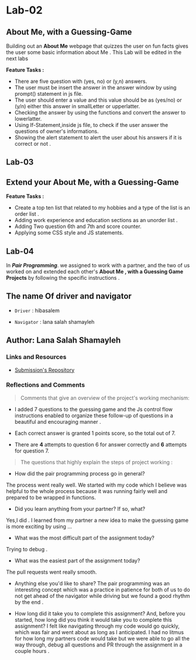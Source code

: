 # Lab-02

## About Me, with a Guessing-Game

Building out an **About Me** webpage that quizzes the user on fun facts gives the user some basic information about Me . This Lab will be edited in the next labs

**Feature Tasks :**

- There are five question with (yes, no) or (y,n) answers.
- The user must be insert the answer in the answer window by using prompt() statement in js file.
- The user should enter a value and this value should be as (yes/no) or  (y/n)  either this answer in smallLetter or upperlatter.
- Checking the answer by using the functions and convert the answer to lowerlatter.
- Using If-Statement,inside js file, to check if the user answer the questions of owner's informations.
- Showing the alert statement to alert the user about his answers if it is correct or not .

## Lab-03

## Extend your **About Me**, with a Guessing-Game

**Feature Tasks :**

- Create a top ten list that related to my hobbies and a type of the list is an order list .
- Adding work experience and education sections as an unorder list .
- Adding Two question 6th and 7th and score counter.
- Applying some CSS style and JS statements.

## Lab-04

In ***Pair Programming***. we assigned to work with a partner, and the two of us worked on and extended each other's **About Me , with a Guessing Game Projects** by following the specific instructions .

## The name Of driver and navigator

- `Driver` : hibasalem 

- `Navigator` : lana salah shamayleh

## Author: Lana Salah Shamayleh

### Links and Resources

- [Submission's Repository](https://github.com/LanaSShamayleh/About-Me.git)

### Reflections and Comments

>Comments that give an overview of the project's working mechanism:

- I added 7 questions to the guessing game and the Js control flow instructions enabled to organize these
  follow-up of questions in a beautiful and encouraging manner .

- Each correct answer is granted 1 points score, so the total out of 7.

- There are **4** attempts to question 6 for answer correctly and **6** attempts for question 7.

>The questions that highly explain the steps of project working :

- How did the pair programming process go in general?

The process went really well. We started with my code which I believe was helpful to the whole process because it was running fairly well and prepared to be wrapped in functions.

- Did you learn anything from your partner? If so, what?

Yes,I did . I learned from my partner a new idea to make the guessing game is more exciting by using ...

- What was the most difficult part of the assignment today?

Trying to debug .

- What was the easiest part of the assignment today?

The pull requests went really smooth.

- Anything else you'd like to share?
The pair programming was an interesting concept which was a practice in patience for both of us to do not get ahead of the navigator while driving but we found a good rhythm by the end .

- How long did it take you to complete this assignment? And, before you started, how long did you think it would take you to complete this assignment?
I felt like navigating through my code would go quickly, which was fair and went about as long as I anticipated. I had no litmus for how long my partners code would take but we were able to go all the way through, debug all questions and PR through the assignment in a couple hours .
